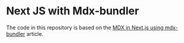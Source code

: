 # Next JS with Mdx-bundler

The code in this repository is based on the
[MDX in Next.js using mdx-bundler](https://dipeshwagle.com/blog/use-mdx-bundler-next-js)
article.